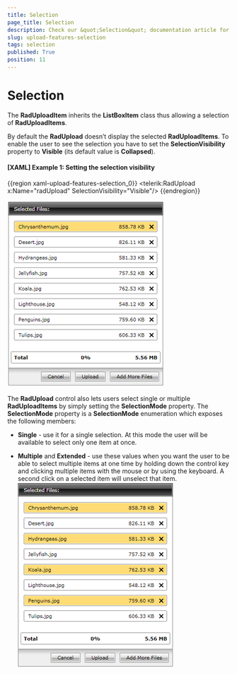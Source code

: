 ```yaml
---
title: Selection
page_title: Selection
description: Check our &quot;Selection&quot; documentation article for the RadUpload {{ site.framework_name }} control.
slug: upload-features-selection
tags: selection
published: True
position: 11
---
```


# Selection

The __RadUploadItem__ inherits the __ListBoxItem__ class thus allowing a selection of __RadUploadItems__.

By default the __RadUpload__ doesn’t display the selected __RadUploadItems__. To enable the user to see the selection you have to set the __SelectionVisibility__ property to __Visible__ (its default value is __Collapsed__).
		

#### __[XAML] Example 1: Setting the selection visibility__

{{region xaml-upload-features-selection_0}}
	<telerik:RadUpload x:Name="radUpload" SelectionVisibility="Visible"/>
{{endregion}}

![](images/upload_single_selection.png)

The __RadUpload__ control also lets users select single or multiple __RadUploadItems__ by simply setting the __SelectionMode__ property. The __SelectionMode__ property is a __SelectionMode__ enumeration which exposes the following members:

* __Single__ - use it for a single selection. At this mode the user will be available to select only one item at once.

* __Multiple__ and __Extended__ - use these values when you want the user to be able to select multiple items at one time by holding down the control key and clicking multiple items with the mouse or by using the keyboard. A second click on a selected item will unselect that item.
![](images/upload_multiple_selection.png)

